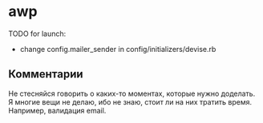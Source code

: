 awp
===

TODO for launch:

- change config.mailer_sender in config/initializers/devise.rb

Комментарии
-----------

Не стесняйся говорить о каких-то моментах, которые нужно доделать.
Я многие вещи не делаю, ибо не знаю, стоит ли на них тратить время.
Например, валидация email.
